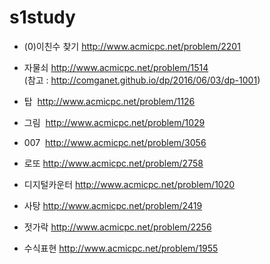# s1study

* (0)이친수 찾기 http://www.acmicpc.net/problem/2201
* 자물쇠 http://www.acmicpc.net/problem/1514  
(참고 : http://comganet.github.io/dp/2016/06/03/dp-1001)

* 탑  http://www.acmicpc.net/problem/1126
* 그림  http://www.acmicpc.net/problem/1029
* 007  http://www.acmicpc.net/problem/3056
* 로또 http://www.acmicpc.net/problem/2758
* 디지털카운터 http://www.acmicpc.net/problem/1020
* 사탕 http://www.acmicpc.net/problem/2419
* 젓가락 http://www.acmicpc.net/problem/2256
* 수식표현 http://www.acmicpc.net/problem/1955
